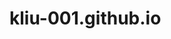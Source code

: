 # kliu-001.github.io
<html>

<head>
<title> KL Portfolios </title>






  
</head>






  
</html>
